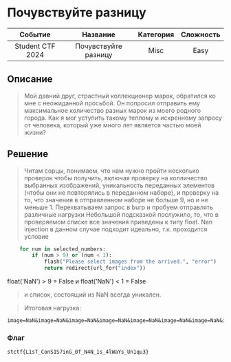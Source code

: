 # Почувствуйте разницу

|   Cобытие   | Название | Категория | Сложность |
| :---------: | :------: | :-------: | :-------: |
| Student CTF 2024 |  Почувствуйте разницу  |  Misc  |  Easy  |

## Описание

>Мой давний друг, страстный коллекционер марок, обратился ко мне с неожиданной просьбой. Он попросил отправить ему максимальное количество разных марок из моего родного города. Как я мог уступить такому теплому и искреннему запросу от человека, который уже много лет является частью моей жизни?

## Решение

>Читам сорцы, понимаем, что нам нужно пройти несколько проверок чтобы получить, включая проверку на колличество выбранных изображений, уникальность переданных элементов (чтобы они не повторялись в переданном наборе), и проверку на то, что значения 
в отправленном наборе не больше 9, но и не меньше 1.
>Перехватываем запрос в burp и пробуем отправлять различные нагрузки
>Небольшой подсказкой послужило, то, что в проверяемом списке все значения приведены к типу float. 
>Nan injection в данном случае подходит идеально, т.к. проходится условие
```python
    for num in selected_numbers:
        if (num > 9) or (num < 1):
            flash("Please select images from the arrived.", "error")
            return redirect(url_for("index"))
```
float('NaN') > 9 = False и float('NaN') < 1 = False

>и список, состоящий из NaN всегда уникален.

>Итоговая нагрузка: 
```
image=NaN&image=NaN&image=NaN&image=NaN&image=NaN&image=NaN&image=NaN&image=5&image=NaN&image=NaN
```

### Флаг

```
stctf{L1sT_ConS1S7inG_0f_N4N_1s_4lWaYs_Un1qu3}
```
